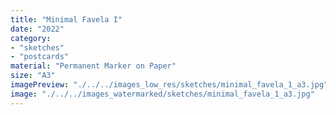 ```yaml
---
title: "Minimal Favela I"
date: "2022"
category: 
- "sketches"
- "postcards"
material: "Permanent Marker on Paper"
size: "A3"
imagePreview: "./../../images_low_res/sketches/minimal_favela_1_a3.jpg"
image: "./../../images_watermarked/sketches/minimal_favela_1_a3.jpg"
---
```



